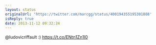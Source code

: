 ```yaml
---
layout: status
originalUrl: 'https://twitter.com/marcgg/status/400194355195301888'
isReply: true
date: 2013-11-12 09:32:24
---
```


@ludovicriffault :) https://t.co/ENtn1Zn1I0

